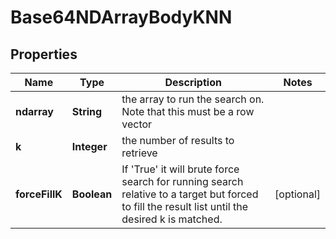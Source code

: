 
# Base64NDArrayBodyKNN

## Properties
Name | Type | Description | Notes
------------ | ------------- | ------------- | -------------
**ndarray** | **String** | the array to run the search on. Note that this must be a row vector | 
**k** | **Integer** | the number of results to retrieve | 
**forceFillK** | **Boolean** | If &#39;True&#39; it will brute force search for running search relative to a target but forced to fill the result list until the desired k is matched. |  [optional]




